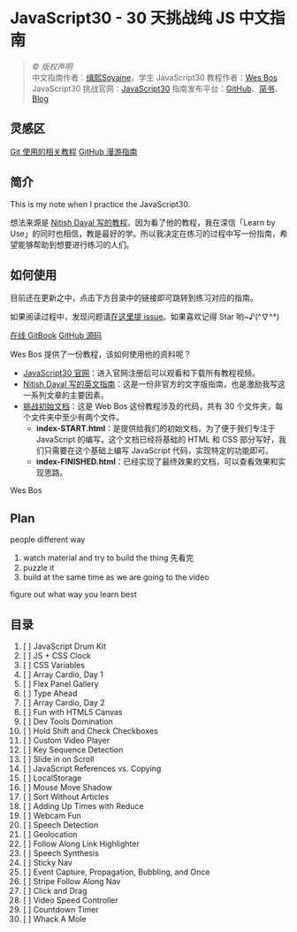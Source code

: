 # JavaScript30 - 30 天挑战纯 JS 中文指南

> _© 版权声明_  
> 中文指南作者：[缉熙Soyaine](https://github.com/soyaine)，学生
> JavaScript30 教程作者：[Wes Bos](https://github.com/wesbos)  
> JavaScript30 挑战官网：[JavaScript30](https://javascript30.com)
> 指南发布平台：[GitHub](https://github.com/soyaine/JavaScript30)、[简书](http://www.jianshu.com/notebooks/8509835/latest)、[Blog](http://soyaine.cn/code/)

## 灵感区

[Git 使用的相关教程](https://github.com/OpenMindClub/pythoncamp0/wiki/%5BGithub-Gitbook%5D)
[ GitHub 漫游指南](http://github.phodal.com/)

## 简介

This is my note when I practice the JavaScript30.

想法来源是 [Nitish Dayal 写的教程](https://github.com/nitishdayal/JavaScript30/tree/master/exercises)。因为看了他的教程，我在深信「Learn by Use」的同时也相信，教是最好的学。所以我决定在练习的过程中写一份指南，希望能够帮助到想要进行练习的人们。

## 如何使用
目前还在更新之中，点击下方目录中的链接即可跳转到练习对应的指南。

如果阅读过程中，发现问题请[在这里提 issue]()。如果喜欢记得 Star 哟~♪(^∇^*)

[在线 GitBook]()
[GitHub 源码]()

Wes Bos 提供了一份教程，该如何使用他的资料呢？

- [JavaScript30 官网](https://javascript30.com)：进入官网注册后可以观看和下载所有教程视频。
- [Nitish Dayal 写的英文指南](https://github.com/nitishdayal/JavaScript30/tree/master/exercises)：这是一份非官方的文字版指南，也是激励我写这一系列文章的主要因素。
- [挑战初始文档](https://github.com/wesbos/JavaScript30)：这是 Web Bos 这份教程涉及的代码，共有 30 个文件夹，每个文件夹中至少有两个文件。
	- **index-START.html**：是提供给我们的初始文档，为了便于我们专注于 JavaScript 的编写，这个文档已经将基础的 HTML 和 CSS 部分写好，我们只需要在这个基础上编写 JavaScript 代码，实现特定的功能即可。
	- **index-FINISHED.html**：已经实现了最终效果的文档，可以查看效果和实现思路。
	
Wes Bos

## Plan

people different way
1. watch material  and try to build the thing 先看完
2. puzzle it 
3. build at the same time as we are going to the video

figure out what way you learn best

## 

## 目录

1. [ ] JavaScript Drum Kit
2. [ ] JS + CSS Clock
3. [ ] CSS Variables
4. [ ] Array Cardio, Day 1
5. [ ] Flex Panel Gallery
6. [ ] Type Ahead
7. [ ] Array Cardio, Day 2
8. [ ] Fun with HTML5 Canvas
9. [ ] Dev Tools Domination
10. [ ] Hold Shift and Check Checkboxes
11. [ ] Custom Video Player
12. [ ] Key Sequence Detection
13. [ ] Slide in on Scroll
14. [ ] JavaScript References vs. Copying
15. [ ] LocalStorage
16. [ ] Mouse Move Shadow
17. [ ] Sort Without Articles
18. [ ] Adding Up Times with Reduce
19. [ ] Webcam Fun
20. [ ] Speech Detection
21. [ ] Geolocation
22. [ ] Follow Along Link Highlighter
23. [ ] Speech Synthesis
24. [ ] Sticky Nav
25. [ ] Event Capture, Propagation, Bubbling, and Once
26. [ ] Stripe Follow Along Nav
27. [ ] Click and Drag
28. [ ] Video Speed Controller
29. [ ] Countdown Timer
30. [ ] Whack A Mole